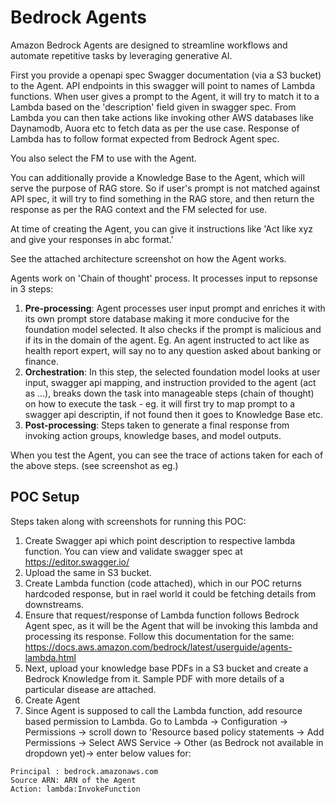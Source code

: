 # Bedrock Agents

Amazon Bedrock Agents are designed to streamline workflows and automate repetitive tasks by leveraging generative AI.

First you provide a openapi spec Swagger documentation (via a S3 bucket) to the Agent.
API endpoints in this swagger will point to names of Lambda functions.
When user gives a prompt to the Agent, it will try to match it to a Lambda based on the 
'description' field given in swagger spec.
From Lambda you can then take actions like invoking other AWS databases like Daynamodb, Auora etc to fetch data as per the use case.
Response of Lambda has to follow format expected from Bedrock Agent spec.

You also select the FM to use with the Agent.

You can additionally provide a Knowledge Base to the Agent, which will serve the purpose of RAG store. So if user's prompt is not matched against API spec, it will try to find something in the RAG store, and then return the response as per the RAG context and the FM selected for use.

At time of creating the Agent, you can give it instructions like 'Act like xyz and give your responses in abc format.'

See the attached architecture screenshot on how the Agent works.

Agents work on 'Chain of thought' process. It processes input to repsonse in 3 steps:
1. **Pre-processing**: Agent processes user input prompt and enriches it with its own prompt store database making it more conducive for the foundation model selected. It also checks if the prompt is malicious and if its in the domain of the agent. Eg. An agent instructed to act like as health report expert, will say no to any question asked about banking or finance.
2. **Orchestration**: In this step, the selected foundation model looks at user input, swagger api mapping, and instruction provided to the agent (act as ...), breaks down the task into manageable steps (chain of thought) on how to execute the task - eg. it will first try to map prompt to a swagger api descriptin, if not found then it goes to Knowledge Base etc.
3. **Post-processing**: Steps taken to generate a final response from invoking action groups, knowledge bases, and model outputs.

When you test the Agent, you can see the trace of actions taken for each of the above steps. (see screenshot as eg.) 

## POC Setup
Steps taken along with screenshots for running this POC:
1. Create Swagger api which point description to respective lambda function. You can view and validate swagger spec at https://editor.swagger.io/
2. Upload the same in S3 bucket.
3. Create Lambda function (code attached), which in our POC returns hardcoded response, but in rael world it could be fetching details from downstreams.
4. Ensure that request/response of Lambda function follows Bedrock Agent spec, as it will be the Agent that will be invoking this lambda and processing its response. Follow this documentation for the same: https://docs.aws.amazon.com/bedrock/latest/userguide/agents-lambda.html
5. Next, upload your knowledge base PDFs in a S3 bucket and create a Bedrock Knowledge from it. Sample PDF with more details of a particular disease are attached.
6. Create Agent
7. Since Agent is supposed to call the Lambda function, add resource based permission to Lambda. Go to Lambda -> Configuration -> Permissions -> scroll down to 'Resource based policy statements -> Add Permissions -> Select AWS Service -> Other (as Bedrock not available in dropdown yet)-> enter below values for:
```
Principal : bedrock.amazonaws.com
Source ARN: ARN of the Agent
Action: lambda:InvokeFunction
```
